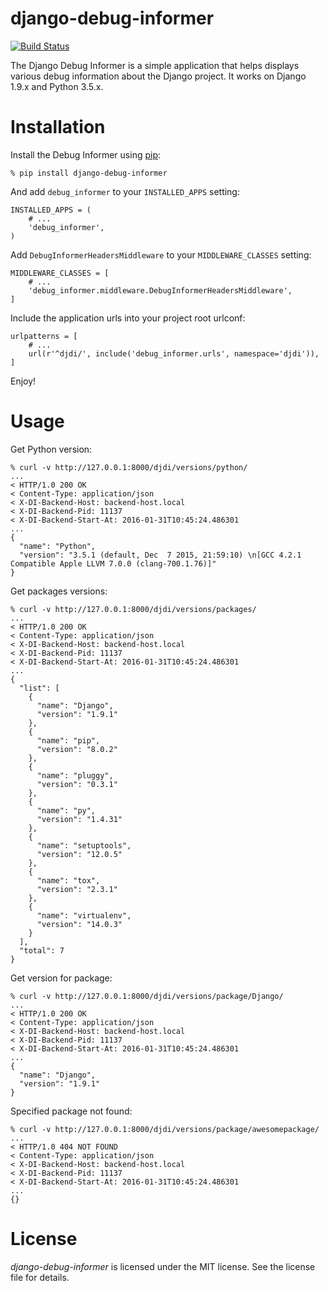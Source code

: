 # django-debug-informer

[![Build Status](https://api.travis-ci.org/Gr1N/django-debug-informer.png "Build Status")](https://travis-ci.org/Gr1N/django-debug-informer)

The Django Debug Informer is a simple application that helps displays various debug information about the Django project. It works on Django 1.9.x and Python 3.5.x.


# Installation

Install the Debug Informer using [pip](http://www.pip-installer.org/):

    % pip install django-debug-informer

And add `debug_informer` to your `INSTALLED_APPS` setting:

    INSTALLED_APPS = (
        # ...
        'debug_informer',
    )

Add `DebugInformerHeadersMiddleware` to your `MIDDLEWARE_CLASSES` setting:

    MIDDLEWARE_CLASSES = [
        # ...
        'debug_informer.middleware.DebugInformerHeadersMiddleware',
    ]

Include the application urls into your project root urlconf:

    urlpatterns = [
        # ...
        url(r'^djdi/', include('debug_informer.urls', namespace='djdi')),
    ]

Enjoy!

# Usage

Get Python version:

    % curl -v http://127.0.0.1:8000/djdi/versions/python/
    ...
    < HTTP/1.0 200 OK
    < Content-Type: application/json
    < X-DI-Backend-Host: backend-host.local
    < X-DI-Backend-Pid: 11137
    < X-DI-Backend-Start-At: 2016-01-31T10:45:24.486301
    ...
    {
      "name": "Python",
      "version": "3.5.1 (default, Dec  7 2015, 21:59:10) \n[GCC 4.2.1 Compatible Apple LLVM 7.0.0 (clang-700.1.76)]"
    }

Get packages versions:

    % curl -v http://127.0.0.1:8000/djdi/versions/packages/
    ...
    < HTTP/1.0 200 OK
    < Content-Type: application/json
    < X-DI-Backend-Host: backend-host.local
    < X-DI-Backend-Pid: 11137
    < X-DI-Backend-Start-At: 2016-01-31T10:45:24.486301
    ...
    {
      "list": [
        {
          "name": "Django",
          "version": "1.9.1"
        },
        {
          "name": "pip",
          "version": "8.0.2"
        },
        {
          "name": "pluggy",
          "version": "0.3.1"
        },
        {
          "name": "py",
          "version": "1.4.31"
        },
        {
          "name": "setuptools",
          "version": "12.0.5"
        },
        {
          "name": "tox",
          "version": "2.3.1"
        },
        {
          "name": "virtualenv",
          "version": "14.0.3"
        }
      ],
      "total": 7
    }

Get version for package:

    % curl -v http://127.0.0.1:8000/djdi/versions/package/Django/
    ...
    < HTTP/1.0 200 OK
    < Content-Type: application/json
    < X-DI-Backend-Host: backend-host.local
    < X-DI-Backend-Pid: 11137
    < X-DI-Backend-Start-At: 2016-01-31T10:45:24.486301
    ...
    {
      "name": "Django",
      "version": "1.9.1"
    }

Specified package not found:

    % curl -v http://127.0.0.1:8000/djdi/versions/package/awesomepackage/
    ...
    < HTTP/1.0 404 NOT FOUND
    < Content-Type: application/json
    < X-DI-Backend-Host: backend-host.local
    < X-DI-Backend-Pid: 11137
    < X-DI-Backend-Start-At: 2016-01-31T10:45:24.486301
    ...
    {}


# License

*django-debug-informer* is licensed under the MIT license. See the license file for details.
